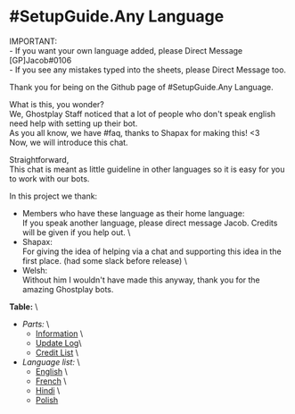 # #SetupGuide.Any Language

IMPORTANT: \
	- If you want your own language added, please Direct Message [GP]Jacob#0106 \
	- If you see any mistakes typed into the sheets, please Direct Message too.

Thank you for being on the Github page of #SetupGuide.Any Language.

What is this, you wonder? \
We, Ghostplay Staff noticed that a lot of people who don't speak english need help with setting up their bot. \
As you all know, we have #faq, thanks to Shapax for making this! <3 \
Now, we will introduce this chat. 

Straightforward, \
This chat is meant as little guideline in other languages so it is easy for you to work with our bots.


In this project we thank: 
- Members who have these language as their home language: \
	If you speak another language, please direct message Jacob. Credits will be given if you help out. \
- Shapax: \
	For giving the idea of helping via a chat and supporting this idea in the first place. (had some slack before release) \
- Welsh: \
	Without him I wouldn't have made this anyway, thank you for the amazing Ghostplay bots. 


**Table:** \
- *Parts:* \
	- [Information](https://github.com/Jacob-Ghostplay/Ghostplay-Setupguide-AnyLanguage/blob/master/README.md) \
	- [Update Log](https://github.com/Jacob-Ghostplay/Ghostplay-Setupguide-AnyLanguage/blob/master/Credit%20List)\
	- [Credit List](https://github.com/Jacob-Ghostplay/Ghostplay-Setupguide-AnyLanguage/blob/master/README.md) \
- *Language list:* \
	- [English](https://github.com/Jacob-Ghostplay/Ghostplay-Setupguide-AnyLanguage/blob/master/Languages/English) \
	- [French](https://github.com/Jacob-Ghostplay/Ghostplay-Setupguide-AnyLanguage/blob/master/Languages/French) \
	- [Hindi](https://github.com/Jacob-Ghostplay/Ghostplay-Setupguide-AnyLanguage/blob/master/Languages/Hindi) \
	- [Polish](https://github.com/Jacob-Ghostplay/Ghostplay-Setupguide-AnyLanguage/blob/master/Languages/Polish) 
